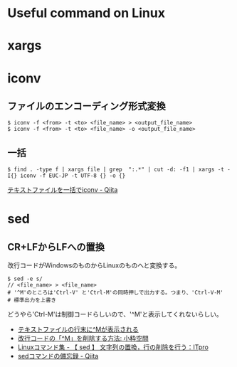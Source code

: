# Useful command on Linux


# xargs

# iconv
## ファイルのエンコーディング形式変換
```
$ iconv -f <from> -t <to> <file_name> > <output_file_name>
$ iconv -f <from> -t <to> <file_name> -o <output_file_name>
```

## 一括
```
$ find . -type f | xargs file | grep  ":.*" | cut -d: -f1 | xargs -t -I{} iconv -f EUC-JP -t UTF-8 {} -o {}
```

<a href="https://qiita.com/yocifico/items/316bf6fd22b277cf2aa6">テキストファイルを一括でiconv - Qiita</a>


# sed
## CR+LFからLFへの置換
改行コードがWindowsのものからLinuxのものへと変換する。
```
$ sed -e s/// <file_name> > <file_name>
# '^M'のところは'Ctrl-V' と'Ctrl-M'の同時押しで出力する。つまり、'Ctrl-V-M'
# 標準出力を上書き
```
どうやら'Ctrl-M'は制御コードらしいので、'^M'と表示してくれないらしい。

- <a href="http://www.atmarkit.co.jp/flinux/rensai/linuxtips/164linendm.html">テキストファイルの行末に^Mが表示される</a>
- <a href="http://www.koikikukan.com/archives/2013/10/15-013333.php">改行コードの「^M」を削除する方法: 小粋空間</a>
- <a href="http://itpro.nikkeibp.co.jp/article/COLUMN/20060227/230879/">Linuxコマンド集 - 【 sed 】 文字列の置換，行の削除を行う：ITpro</a>
- <a href="https://qiita.com/takech9203/items/b96eff5773ce9d9cc9b3">sedコマンドの備忘録 - Qiita</a>







